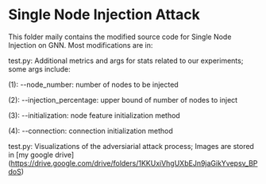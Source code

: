 # Single Node Injection Attack


This folder maily contains the modified source code for Single Node Injection on GNN. Most modifications are in:

test.py: Additional metrics and args for stats related to our experiments; some args include:

(1): --node_number: number of nodes to be injected

(2): --injection_percentage: upper bound of number of nodes to inject

(3): --initialization: node feature initialization method

(4): --connection: connection initialization method


test.py: Visualizations of the adversiarial attack process; Images are stored in [my google drive] (https://drive.google.com/drive/folders/1KKUxiVhgUXbEJn9jaGikYvepsv_BPdoS)
